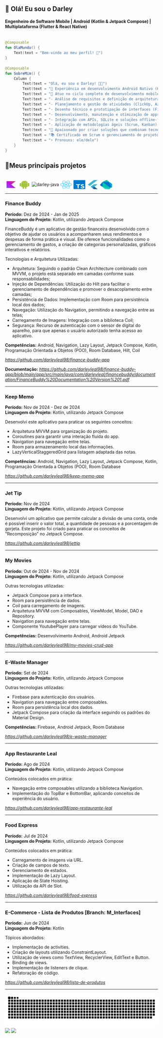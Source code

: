 ## 👋 Olá! Eu sou o Darley

#### Engenheiro de Software Mobile | Android (Kotlin & Jetpack Compose) | Multiplataforma (Flutter & React Native)

```kotlin

@Composable
fun OlaMundo() {
    Text(text = "Bem-vindo ao meu perfil! 🚀")
}

@Composable
fun SobreMim() {
    Column {
        Text(text = "Olá, eu sou o Darley! 🧑‍💻")
        Text(text = "💼 Experiência em desenvolvimento Android Nativo (Kotlin, Java, Jetpack Compose, XML) e apps multiplataforma (React Native, Flutter).")
        Text(text = "🚀 Atuo no ciclo completo de desenvolvimento mobile:")
        Text(text = "- Análise de requisitos e definição de arquitetura de apps")
        Text(text = "- Planejamento e gestão de atividades (ClickUp, Azure DevOps)")
        Text(text = "- Desenho técnico e prototipação de interfaces (Figma)")
        Text(text = "- Desenvolvimento, manutenção e otimização de apps")
        Text(text = "- Integração com APIs, SQLite e soluções offline-first")
        Text(text = "- Aplicação de metodologias ágeis (Scrum, Kanban) e boas práticas de engenharia")
        Text(text = "🌟 Apaixonado por criar soluções que combinam tecnologia, experiência do usuário e resultados reais.")
        Text(text = "📚 Certificado em Scrum e gerenciamento de projetos, com experiência em governança de TI e acompanhamento de entregas.")
        Text(text = "⚡ Pronouns: ele/dele")
    }
}


```

## 🚀Meus principais projetos

<div style="display: inline_block"><br>
  <img align="center" alt="darley-kotlin" height="30" width="40" src="https://raw.githubusercontent.com/devicons/devicon/master/icons/kotlin/kotlin-original.svg">
  <img align="center" alt="darley-android" height="30" width="40" src="https://raw.githubusercontent.com/devicons/devicon/master/icons/android/android-original.svg">
  <img align="center" alt="darley-java" height="30" width="40" src="https://cdn.jsdelivr.net/gh/devicons/devicon/icons/java/java-original.svg" /> 
  <img align="center" alt="darley-reactnative" height="30" width="40" src="https://raw.githubusercontent.com/devicons/devicon/master/icons/react/react-original.svg" />
  <img align="center" alt="darley-typescript" height="30" width="40" src="https://raw.githubusercontent.com/devicons/devicon/master/icons/typescript/typescript-original.svg" />
  <img align="center" alt="darley-flutter" height="30" width="40" src="https://raw.githubusercontent.com/devicons/devicon/master/icons/flutter/flutter-original.svg" />
  <img align="center" alt="darley-dart" height="30" width="40" src="https://raw.githubusercontent.com/devicons/devicon/master/icons/dart/dart-original.svg" />
</div>

--- 

### Finance Buddy

**Período:** Dez de 2024 - Jan de 2025  
**Linguagem do Projeto:** Kotlin, utilizando Jetpack Compose

FinanceBuddy é um aplicativo de gestão financeira desenvolvido com o objetivo de ajudar os usuários a acompanharem seus rendimentos e despesas de forma prática e visual. Ele oferece funcionalidades como o gerenciamento de gastos, a criação de categorias personalizadas, gráficos interativos e relatórios.

Tecnologias e Arquitetura Utilizadas:


- Arquitetura: Seguindo o padrão Clean Architecture combinado com MVVM, o projeto está separado em camadas conforme suas responsabilidades;
- Injeção de Dependências: Utilização do Hilt para facilitar o gerenciamento de dependências e promover o desacoplamento entre camadas;
- Persistência de Dados: Implementação com Room para persistência local dos dados;
- Navegação: Utilização do Navigation, permitindo a navegação entre as telas;
- Carregamento de Imagens: Integração com a biblioteca Coil;
- Segurança: Recurso de autenticação com o sensor de digital do aparelho, para que apenas o usuário autorizado tenha acesso ao aplicativo.
  

**Competências:** Android, Navigation, Lazy Layout, Jetpack Compose, Kotlin, Programação Orientada a Objetos (POO), Room Database, Hilt, Coil

*https://github.com/darleyleal98/finance-buddy-app*

**Documentação:** *https://github.com/darleyleal98/finance-buddy-app/blob/main/app/src/main/java/com/darleyleal/financebuddy/documentation/FinanceBuddy%20Documentation%20Version%201.pdf*

---

### Keep Memo

**Período:** Nov de 2024 - Dez de 2024  
**Linguagem do Projeto:** Kotlin, utilizando Jetpack Compose

Desenvolvi este aplicativo para praticar os seguintes conceitos:
- Arquitetura MVVM para organização do projeto.
- Coroutines para garantir uma interação fluida do app.
- Navigation para navegação entre telas.
- Room para armazenamento local das informações.
- LazyVerticalStaggeredGrid para listagem adaptada das notas.

**Competências:** Android, Navigation, Lazy Layout, Jetpack Compose, Kotlin, Programação Orientada a Objetos (POO), Room Database

*https://github.com/darleyleal98/keep-memo-app*

---

### Jet Tip

**Período:** Nov de 2024  
**Linguagem do Projeto:** Kotlin, utilizando Jetpack Compose

Desenvolvi um aplicativo que permite calcular a divisão de uma conta, onde é possível inserir o valor total, a quantidade de pessoas e a porcentagem de gorjeta. Este projeto foi criado para praticar os conceitos de "Recomposição" no Jetpack Compose.

*https://github.com/darleyleal98/jettip*

---

### My Movies

**Período:** Out de 2024 - Nov de 2024  
**Linguagem do Projeto:** Kotlin, utilizando Jetpack Compose

Outras tecnologias utilizadas:
- Jetpack Compose para a interface.
- Room para persistência de dados.
- Coil para carregamento de imagens.
- Arquitetura MVVM com Composables, ViewModel, Model, DAO e Repository.
- Navigation para navegação entre telas.
- Componente YoutubePlayer para carregar vídeos do YouTube.

**Competências:** Desenvolvimento Android, Android Jetpack

*https://github.com/darleyleal98/my-movies-crud-app*

---

### E-Waste Manager

**Período:** Set de 2024  
**Linguagem do Projeto:** Kotlin, utilizando Jetpack Compose

Outras tecnologias utilizadas:
- Firebase para autenticação dos usuários.
- Navigation para navegação entre composables.
- Room para persistência local dos dados.
- Jetpack Compose para criação da interface seguindo os padrões do Material Design.

**Competências:** Firebase, Android Jetpack, Room Database

*https://github.com/darleyleal98/e-waste-manager*

---

### App Restaurante Leal

**Período:** Ago de 2024  
**Linguagem do Projeto:** Kotlin, utilizando Jetpack Compose

Conteúdos colocados em prática:
- Navegação entre composables utilizando a biblioteca Navigation.
- Implementação do TopBar e BottomBar, aplicando conceitos de experiência do usuário.

*https://github.com/darleyleal98/app-restaurante-leal*

---

### Food Express

**Período:** Jul de 2024  
**Linguagem do Projeto:** Kotlin, utilizando Jetpack Compose

Conteúdos colocados em prática:
- Carregamento de imagens via URL.
- Criação de campos de texto.
- Gerenciamento de estados.
- Implementação de Lazy Layout.
- Aplicação de State Hoisting.
- Utilização da API de Slot.

*https://github.com/darleyleal98/food-express*

---

### E-Commerce - Lista de Produtos [Branch: M_Interfaces]

**Período:** Jun de 2024  
**Linguagem do Projeto:** Kotlin

Tópicos abordados:
- Implementação de activities.
- Criação de layouts utilizando ConstraintLayout.
- Utilização de views como TextView, RecyclerView, EditText e Button.
- Binding de views.
- Implementação de listeners de clique.
- Refatoração de código.

*https://github.com/darleyleal98/lista-de-produtos*

---

<picture>
  <source media="(prefers-color-scheme: dark)" srcset="https://raw.githubusercontent.com/platane/snk/output/github-contribution-grid-snake-dark.svg"/>
  <source media="(prefers-color-scheme: light)" srcset="https://raw.githubusercontent.com/platane/snk/output/github-contribution-grid-snake.svg"/>
  <img alt="github contribution grid snake animation" src="https://raw.githubusercontent.com/platane/snk/output/github-contribution-grid-snake.svg"/>
</picture>

<div> 
  <a href="mailto:darleyleal98@gmail.com"><img src="https://img.shields.io/badge/-Gmail-%23333?style=for-the-badge&logo=gmail&logoColor=white" target="_blank"></a>
  <a href="https://www.linkedin.com/in/darleyleal" target="_blank"><img src="https://img.shields.io/badge/-LinkedIn-%230077B5?style=for-the-badge&logo=linkedin&logoColor=white" target="_blank"></a> 
</div>
